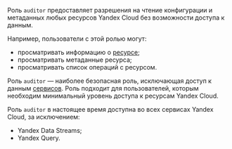 Роль `auditor` предоставляет разрешения на чтение конфигурации и метаданных любых ресурсов Yandex Cloud без возможности доступа к данным.

Например, пользователи с этой ролью могут:
* просматривать информацию о [ресурсе](../../resource-manager/concepts/resources-hierarchy.md);
* просматривать метаданные ресурса;
* просматривать список операций с ресурсом.

Роль `auditor` — наиболее безопасная роль, исключающая доступ к данным [сервисов](../../overview/concepts/services.md). Роль подходит для пользователей, которым необходим минимальный уровень доступа к ресурсам Yandex Cloud.

Роль `auditor` в настоящее время доступна во всех сервисах Yandex Cloud, за исключением:
* Yandex Data Streams;
* Yandex Query.
